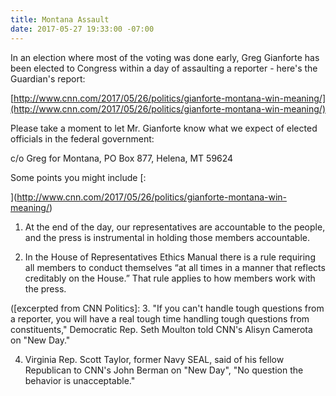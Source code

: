```yaml
---
title: Montana Assault
date: 2017-05-27 19:33:00 -07:00
---
```


In an election where most of the voting was done early, Greg Gianforte has been elected to Congress within a day of assaulting a reporter - here's the Guardian's report:

[http://www.cnn.com/2017/05/26/politics/gianforte-montana-win-meaning/](http://www.cnn.com/2017/05/26/politics/gianforte-montana-win-meaning/)

Please take a moment to let Mr. Gianforte know what we expect of elected officials in the federal government: 

c/o Greg for Montana, PO Box 877, Helena, MT 59624

Some points you might include [:

](http://www.cnn.com/2017/05/26/politics/gianforte-montana-win-meaning/)

1.  At the end of the day, our representatives are accountable to the people, and the press is instrumental in holding those members accountable.

2.  In the House of Representatives Ethics Manual there is a rule requiring all members to conduct themselves “at all times in a manner that reflects creditably on the House.” That rule applies to how members work with the press.

([excerpted from CNN Politics]:
3. "If you can't handle tough questions from a reporter, you will have a real tough time handling tough questions from constituents," Democratic Rep. Seth Moulton told CNN's Alisyn Camerota on "New Day."

4.  Virginia Rep. Scott Taylor, former Navy SEAL, said of his fellow Republican to CNN's John Berman on "New Day",   "No question the behavior is unacceptable."

 
